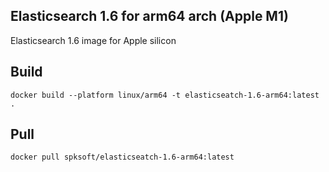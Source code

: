 ## Elasticsearch 1.6 for arm64 arch (Apple M1)

Elasticsearch 1.6 image for Apple silicon

## Build 

```
docker build --platform linux/arm64 -t elasticseatch-1.6-arm64:latest . 
```

## Pull

```
docker pull spksoft/elasticseatch-1.6-arm64:latest
```